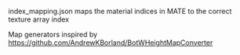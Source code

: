 index_mapping.json maps the material indices in MATE to the correct texture array index

Map generators inspired by https://github.com/AndrewKBorland/BotWHeightMapConverter